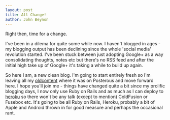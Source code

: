 ```yaml
---
layout: post
title: All Change!
author: John Beynon
---
```

Right then, time for a change.

I've been in a dilema for quite some while now. I haven't blogged in
ages - my blogging output has been declining since the whole 'social media' revolution started. I've been stuck between just adopting Google+ as a way consolidating thoughts, notes etc but there's no RSS feed and after the initial high take up of Google+ it's taking a while to build up again.

So here I am, a new clean blog. I'm going to start entirely fresh so I'm
leaving all my [oldcontent][] where it was on Posterous and move forward
here. I hope you'll join me - things have changed quite a bit since my
prolific blogging days, I now only use Ruby on Rails and as much as I
can deploy to [heroku][] so there won't be any talk (except to mention)
ColdFusion or Fusebox etc. It's going to be all Ruby on Rails, Heroku,
probably a bit of Apple and Android thrown in for good measure and
perhaps the occasional rant.

[oldcontent]: http://johnbeynon.posterous.com
[heroku]: http://www.heroku.com
